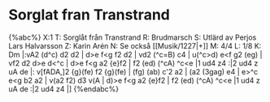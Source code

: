 # Sorglat fran Transtrand

{%abc%}
X:1
T: Sorglåt från Transtrand
R: Brudmarsch
S: Utlärd av Perjos Lars Halvarsson
Z: Karin Arén
N: Se också [[Musik/1227|+]]
M: 4/4
L: 1/8
K: Dm
|:vA2 (d^c) d2 d2 | d>e f<g f2 d2 | vd2 (^c=B) c4 | u(^c>d) e<f g2 (eg) | 
vf2 d2 d>e d<^c | d>e f<g a2 {e}f2 | f2 (ed) (^cA) ^c<e |1 ud4 z4 :|2 ud4 z uA de |: 
v[fADA,]2 {g}(fe) f2 {g}(fe) | (fg) (ab) c'2 a2 | (a2 (3gag) e4 | e>^c e<g b2 a2 | 
v(a2 f2) d3 v(A | d)>e f<g a2 {e}f2 | f2 (ed) (^cA) ^c<e |1 ud4 z uA de :|2 ud4 z4 |] 
{%endabc%}


